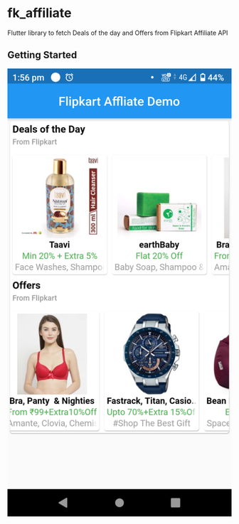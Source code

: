 # fk_affiliate

Flutter library to fetch Deals of the day and Offers from Flipkart Affiliate API

## Getting Started

![screenshot](https://github.com/sanjeevbishnoi/flutter-flipkart-affiliate/blob/master/screenshots/screen.png?raw=true)
